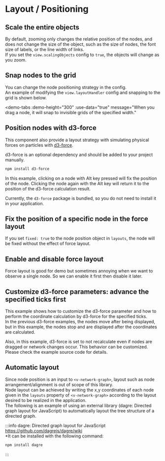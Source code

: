 # Layout / Positioning

## Scale the entire objects

By default, zooming only changes the relative position of the nodes,
and does not change the size of the object, such as the size of nodes,
the font size of labels, or the line width of links.  
If you set the `view.scalingObjects` config to `true`, the objects
will change as you zoom.

<demo-tabs :demo-height="250" :use-data="true">
<template v-slot:demo>
  <DemoScaleObjects />
</template>
<template v-slot:source>

  <<< @/.vitepress/components/02_layout/01/ScaleObjects.vue{9}

</template>
<template v-slot:data>

  <<< @/.vitepress/components/02_layout/01/data.ts

</template>
</demo-tabs>

## Snap nodes to the grid

You can change the node positioning strategy in the config.  
An example of modifying the `view.layoutHandler` config and snapping to
the grid is shown below.

<demo-tabs
  :demo-height="300"
  :use-data="true"
  message="When you drag a node, it will snap to invisible grids of the specified width."
>
<template v-slot:demo>
  <DemoSnapToGrid />
</template>
<template v-slot:source>

  <<< @/.vitepress/components/02_layout/02/SnapToGrid.vue{7}

</template>
<template v-slot:data>

  <<< @/.vitepress/components/02_layout/02/data.ts

</template>
</demo-tabs>

## Position nodes with d3-force

This component also provide a layout strategy with simulating
physical forces on particles with [d3-force](https://github.com/d3/d3-force).

d3-force is an optional dependency and should be added to your project manually.

```bash
npm install d3-force
```

In this example, clicking on a node with Alt key pressed will fix
the position of the node. Clicking the node again with the Alt key
will return it to the position of the d3-force calculation result.

<demo-tabs>
<template v-slot:demo>
  <DemoD3Force />
</template>
<template v-slot:source>

  <<< @/.vitepress/components/02_layout/03/D3Force.vue{4-8,24-46}

</template>
</demo-tabs>

Currently, the `d3-force` package is bundled, so you do not need
to install it in your application.


## Fix the position of a specific node in the force layout

If you set `fixed: true` to the node position object in `layouts`,
the node will be fixed without the effect of force layout.

<demo-tabs>
<template v-slot:demo>
  <DemoD3ForceFixed />
</template>
<template v-slot:source>

  <<< @/.vitepress/components/02_layout/04/D3ForceFixed.vue{15-24}

</template>
</demo-tabs>

## Enable and disable force layout

Force layout is good for demo but sometimes annoying when we
want to observe a single node. So we can enable it first then disable it later.

<demo-tabs>
<template v-slot:demo>
  <DemoLayoutSwitching />
</template>
<template v-slot:source>

  <<< @/.vitepress/components/02_layout/05/LayoutSwitching.vue{17-26}

</template>
</demo-tabs>


## Customize d3-force parameters: advance the specified ticks first

This example shows how to customize the d3-force parameter and how to perform
the coordinate calculation by d3-force for the specified ticks.  
In the previous d3-force examples, the nodes move after being displayed,
but in this example, the nodes stop and are displayed after the coordinates
are calculated.

Also, in this example, d3-force is set to not recalculate even if nodes are
dragged or network changes occur. This behavior can be customized.
Please check the example source code for details.

<demo-tabs :use-data="true">
<template v-slot:demo>
  <DemoD3Customize />
</template>
<template v-slot:source>

  <<< @/.vitepress/components/02_layout/06/D3Customize.vue{17-19,32-33}

</template>
<template v-slot:data>

  <<< @/.vitepress/components/02_layout/06/data.ts

</template>
</demo-tabs>



## Automatic layout

Since node position is an input to `<v-network-graph>`, layout such
as node arrangement/alignment is out of scope of this library.  
Node layout can be achieved by writing the x,y coordinates of each
node given in the `layouts` property of `<v-network-graph>` according
to the layout desired to be realized in the application.  
The following is an example of using an external library (dagre:
Directed graph layout for JavaScript) to automatically layout the
tree structure of a directed graph.

<demo-tabs :use-data="true">
<template v-slot:demo>
  <DemoLayout />
</template>
<template v-slot:source>

  <<< @/.vitepress/components/02_layout/07/Layout.vue{16,40-85}

</template>
<template v-slot:data>

  <<< @/.vitepress/components/02_layout/07/data.ts

</template>
</demo-tabs>

:::info
dagre: Directed graph layout for JavaScript  
https://github.com/dagrejs/dagre/wiki  
*It can be installed with the following command:

```bash
npm install dagre
```
:::

<script setup>
import DemoScaleObjects from '../.vitepress/components/02_layout/01/ScaleObjects.vue'
import DemoSnapToGrid from '../.vitepress/components/02_layout/02/SnapToGrid.vue'
import DemoD3Force from '../.vitepress/components/02_layout/03/D3Force.vue'
import DemoD3ForceFixed from '../.vitepress/components/02_layout/04/D3ForceFixed.vue'
import DemoLayoutSwitching from '../.vitepress/components/02_layout/05/LayoutSwitching.vue'
import DemoD3Customize from '../.vitepress/components/02_layout/06/D3Customize.vue'
import DemoLayout from '../.vitepress/components/02_layout/07/Layout.vue'
</script>

